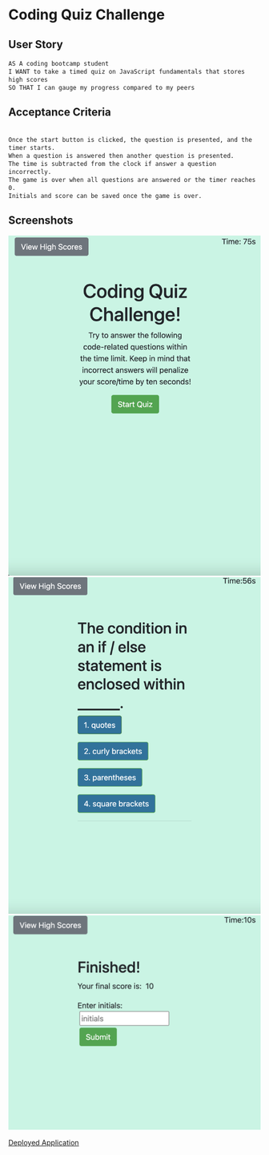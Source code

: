 # Coding Quiz Challenge

## User Story

```
AS A coding bootcamp student
I WANT to take a timed quiz on JavaScript fundamentals that stores high scores
SO THAT I can gauge my progress compared to my peers
```

## Acceptance Criteria

```

Once the start button is clicked, the question is presented, and the timer starts.
When a question is answered then another question is presented.
The time is subtracted from the clock if answer a question incorrectly.
The game is over when all questions are answered or the timer reaches 0.
Initials and score can be saved once the game is over.

```

## Screenshots

![](./assets/Image/SC-coding-quiz.png)
![](./assets/Image/SC-coding-incorrect.png)
![](./assets/Image/SC-coding-results.png)

[Deployed Application](https://stran0430.github.io/Coding-Quiz/)
